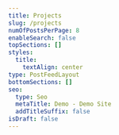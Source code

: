 ```yaml
---
title: Projects
slug: /projects
numOfPostsPerPage: 8
enableSearch: false
topSections: []
styles:
  title:
    textAlign: center
type: PostFeedLayout
bottomSections: []
seo:
  type: Seo
  metaTitle: Demo - Demo Site
  addTitleSuffix: false
isDraft: false
---
```

